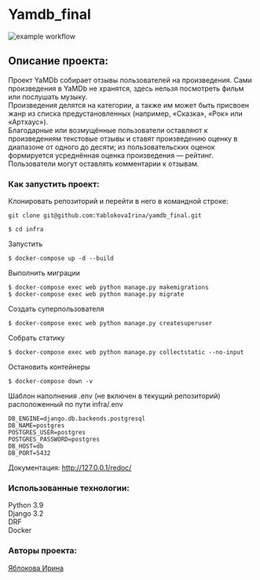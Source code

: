 # Yamdb_final
![example workflow](https://github.com/YablokovaIrina/yamdb_final/.github/workflows/yamdb_workflow.yml/badge.svg)

## Описание проекта:
Проект YaMDb собирает отзывы пользователей на произведения. Сами произведения в YaMDb не хранятся, здесь нельзя посмотреть фильм или послушать музыку.   
Произведения делятся на категории, а также им может быть присвоен жанр из списка предустановленных (например, «Сказка», «Рок» или «Артхаус»).  
Благодарные или возмущённые пользователи оставляют к произведениям текстовые отзывы и ставят произведению оценку в диапазоне от одного до десяти; из пользовательских оценок формируется усреднённая оценка произведения — рейтинг.
Пользователи могут оставлять комментарии к отзывам.


### Как запустить проект:
Клонировать репозиторий и перейти в него в командной строке:

```
git clone git@github.com:YablokovaIrina/yamdb_final.git
```

```
$ cd infra
```

Запустить

```
$ docker-compose up -d --build
```

Выполнить миграции 

```
$ docker-compose exec web python manage.py makemigrations
$ docker-compose exec web python manage.py migrate
```

Создать суперпользователя

```
$ docker-compose exec web python manage.py createsuperuser
```

Собрать статику

```
$ docker-compose exec web python manage.py collectstatic --no-input
```

Остановить контейнеры

```
$ docker-compose down -v
```

Шаблон наполнения .env (не включен в текущий репозиторий) расположенный по пути infra/.env

```
DB_ENGINE=django.db.backends.postgresql
DB_NAME=postgres
POSTGRES_USER=postgres
POSTGRES_PASSWORD=postgres
DB_HOST=db
DB_PORT=5432
```

Документация: http://127.0.0.1/redoc/

### Использованные технологии:
Python 3.9  
Django 3.2  
DRF  
Docker


### Авторы проекта:
[Яблокова Ирина](https://github.com/YablokovaIrina) 

